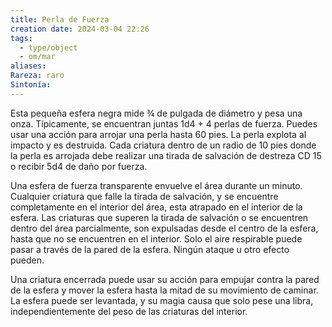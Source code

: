 ```yaml
---
title: Perla de Fuerza
creation date: 2024-03-04 22:26
tags:
  - type/object
  - om/mar
aliases: 
Rareza: raro
Sintonía:
---
```

Esta pequeña esfera negra mide ¾ de pulgada de diámetro y pesa una onza.
Típicamente, se encuentran juntas 1d4 + 4 perlas de fuerza.
Puedes usar una acción para arrojar una perla hasta 60 pies. La perla explota al impacto y es destruida. Cada criatura dentro de un radio de 10 pies donde la perla es arrojada debe realizar una tirada de salvación de destreza CD 15 o recibir 5d4 de daño por fuerza.

Una esfera de fuerza transparente envuelve el área durante un minuto. Cualquier criatura que falle la tirada de salvación, y se encuentre completamente en el interior del área, esta atrapado en el interior de la esfera. Las criaturas que superen la tirada de salvación o se encuentren dentro del área parcialmente, son expulsadas desde el centro de la esfera, hasta que no se encuentren en el interior.
Solo el aire respirable puede pasar a través de la pared de la esfera. Ningún ataque u otro efecto pueden.

Una criatura encerrada puede usar su acción para empujar contra la pared de la esfera y mover la esfera hasta la mitad de su movimiento de caminar. La esfera puede ser levantada, y su magia causa que solo pese una libra, independientemente del peso de las criaturas del interior.